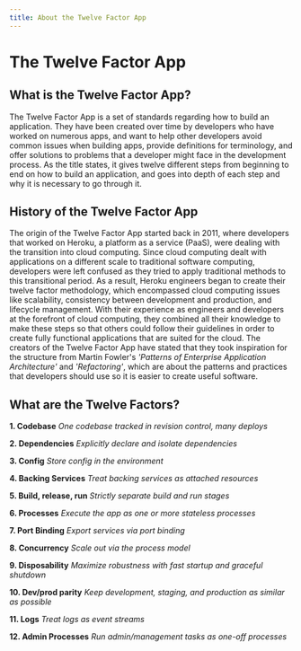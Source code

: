 ```yaml
---
title: About the Twelve Factor App
---
```


# The Twelve Factor App
## What is the Twelve Factor App?

The Twelve Factor App is a set of standards regarding how to build an application. They have been created over time by developers who have worked on numerous apps, and want to help other developers avoid common issues when building apps, provide definitions for terminology, and offer solutions to problems that a developer might face in the development process. As the title states, it gives twelve different steps from beginning to end on how to build an application, and goes into depth of each step and why it is necessary to go through it. 

## History of the Twelve Factor App

The origin of the Twelve Factor App started back in 2011, where developers that worked on Heroku, a platform as a service (PaaS), were dealing with the transition into cloud computing. Since cloud computing dealt with applications on a different scale to traditional software computing, developers were left confused as they tried to apply traditional methods to this transitional period. As a result, Heroku engineers began to create their twelve factor methodology, which encompassed cloud computing issues like scalability, consistency between development and production, and lifecycle management. With their experience as engineers and developers at the forefront of cloud computing, they combined all their knowledge to make these steps so that others could follow their guidelines in order to create fully functional applications that are suited for the cloud. The creators of the Twelve Factor App have stated that they took inspiration for the structure from Martin Fowler's *'Patterns of Enterprise Application Architecture'* and *'Refactoring'*, which are about the patterns and practices that developers should use so it is easier to create useful software. 

## What are the Twelve Factors?

**1. Codebase**
*One codebase tracked in revision control, many deploys*

**2. Dependencies**
*Explicitly declare and isolate dependencies*

**3. Config**
*Store config in the environment*

**4. Backing Services**
*Treat backing services as attached resources*

**5. Build, release, run**
*Strictly separate build and run stages*

**6. Processes**
*Execute the app as one or more stateless processes*

**7. Port Binding**
*Export services via port binding*

**8. Concurrency**
*Scale out via the process model*

**9. Disposability**
*Maximize robustness with fast startup and graceful shutdown*

**10. Dev/prod parity**
*Keep development, staging, and production as similar as possible*

**11. Logs**
*Treat logs as event streams*

**12. Admin Processes**
*Run admin/management tasks as one-off processes*


